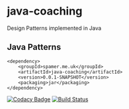 
# java-coaching
Design Patterns implemented in Java


## Java Patterns

	<dependency>
		<groupId>spamer.me.uk</groupId>
		<artifactId>java-coaching</artifactId>
		<version>0.0.1-SNAPSHOT</version>
		<packaging>jar</packaging>
	</dependency>
	
[![Codacy Badge](https://api.codacy.com/project/badge/Grade/ff7e76d6a4924d5da8d9f1c1cc7fb035)](https://www.codacy.com/app/Martin-Spamer/java-coaching?utm_source=github.com&amp;utm_medium=referral&amp;utm_content=Martin-Spamer/java-coaching&amp;utm_campaign=Badge_Grade)
[![Build Status](https://travis-ci.org/Martin-Spamer/java-coaching.svg?branch=master)](https://travis-ci.org/Martin-Spamer/java-coaching)

